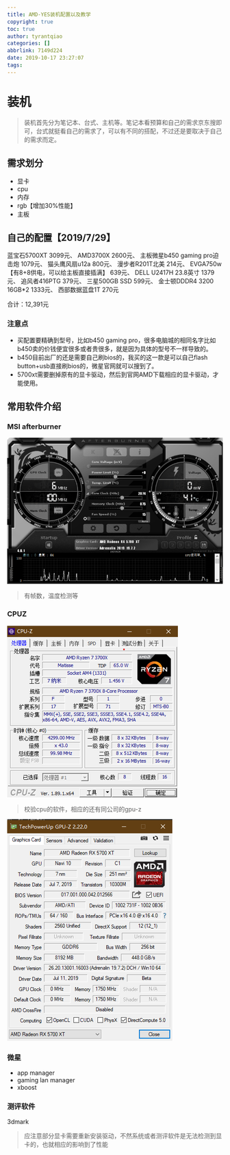 ```yaml
---
title: AMD-YES装机配置以及教学
copyright: true
toc: true
author: tyrantqiao
categories: []
abbrlink: 7149d224
date: 2019-10-17 23:27:07
tags:
---
```


# 装机

> 装机首先分为笔记本、台式、主机等。笔记本看预算和自己的需求京东搜即可，台式就挺看自己的需求了，可以有不同的搭配，不过还是要取决于自己的需求而定。

## 需求划分

- 显卡
- cpu
- 内存
- rgb【增加30%性能】
- 主板

## 自己的配置【2019/7/29】

蓝宝石5700XT 3099元、
AMD3700X 2600元、
主板微星b450 gaming pro迫击炮 1079元、
猫头鹰风扇u12a 800元、
漫步者R201T北美 214元、
EVGA750w【有8+8供电，可以给主板直接插满】 639元、
DELL U2417H 23.8英寸 1379元、 
追风者416PTG 379元、
三星500GB SSD 599元、
金士顿DDDR4 3200 16GB*2 1333元、
西部数据蓝盘1T 270元

合计：12,391‬元

### 注意点

- 买配置要精确到型号，比如b450 gaming pro，很多电脑城的相同名字比如b450卖的价钱便宜很多或者贵很多，就是因为具体的型号不一样导致的。
- b450目前出厂的还是需要自己刷bios的，我买的这一款是可以自己flash button+usb直接刷bios的，微星官网就可以搜到了。
- 5700xt需要删掉原有的显卡驱动，然后到官网AMD下载相应的显卡驱动，才能使用。

## 常用软件介绍

### MSI afterburner

![微星检测.png](https://raw.githubusercontent.com/tyrantqiao/picgo/master/img/20190731001205.png)
> 有帧数，温度检测等

### CPUZ

![cpu-z.png](https://raw.githubusercontent.com/tyrantqiao/picgo/master/img/20190805232826.png)
> 校验cpu的软件，相应的还有同公司的gpu-z

![gpu-z.png](https://raw.githubusercontent.com/tyrantqiao/picgo/master/img/20190805232932.png)

### 微星

- app manager
- gaming lan manager
- xboost

### 测评软件

3dmark
> 应注意部分显卡需要重新安装驱动，不然系统或者测评软件是无法检测到显卡的，也就相应的影响到了性能